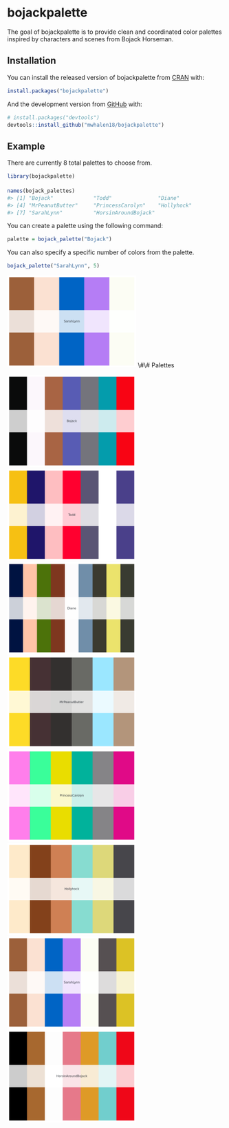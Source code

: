 
<!-- README.md is generated from README.Rmd. Please edit that file -->

# bojackpalette

<!-- badges: start -->
<!-- badges: end -->

The goal of bojackpalette is to provide clean and coordinated color
palettes inspired by characters and scenes from Bojack Horseman.

## Installation

You can install the released version of bojackpalette from
[CRAN](https://CRAN.R-project.org) with:

``` r
install.packages("bojackpalette")
```

And the development version from [GitHub](https://github.com/) with:

``` r
# install.packages("devtools")
devtools::install_github("mwhalen18/bojackpalette")
```

## Example

There are currently 8 total palettes to choose from.

``` r
library(bojackpalette)

names(bojack_palettes)
#> [1] "Bojack"             "Todd"               "Diane"             
#> [4] "MrPeanutButter"     "PrincessCarolyn"    "Hollyhock"         
#> [7] "SarahLynn"          "HorsinAroundBojack"
```

You can create a palette using the following command:

``` r
palette = bojack_palette("Bojack")
```

You can also specify a specific number of colors from the palette.

``` r
bojack_palette("SarahLynn", 5)
```

<img src="man/figures/README-unnamed-chunk-3-1.png" width="300px" />
\#\# Palettes

<img src="man/figures/README-unnamed-chunk-4-1.png" width="300px" /><img src="man/figures/README-unnamed-chunk-4-2.png" width="300px" /><img src="man/figures/README-unnamed-chunk-4-3.png" width="300px" /><img src="man/figures/README-unnamed-chunk-4-4.png" width="300px" /><img src="man/figures/README-unnamed-chunk-4-5.png" width="300px" /><img src="man/figures/README-unnamed-chunk-4-6.png" width="300px" /><img src="man/figures/README-unnamed-chunk-4-7.png" width="300px" /><img src="man/figures/README-unnamed-chunk-4-8.png" width="300px" />
